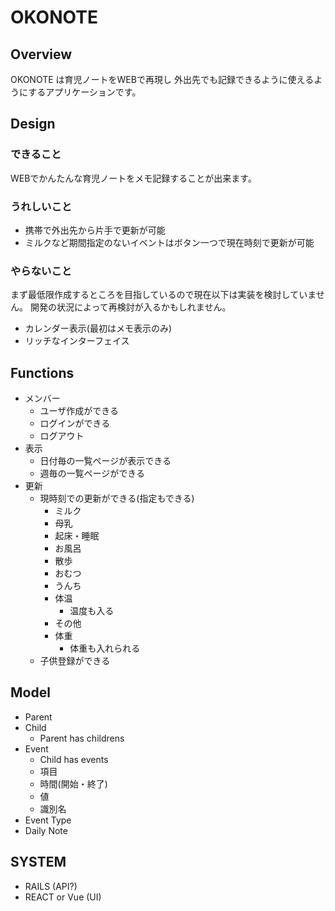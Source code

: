# OKONOTE

## Overview

OKONOTE は育児ノートをWEBで再現し
外出先でも記録できるように使えるようにするアプリケーションです。

## Design

### できること

WEBでかんたんな育児ノートをメモ記録することが出来ます。

### うれしいこと

* 携帯で外出先から片手で更新が可能
* ミルクなど期間指定のないイベントはボタン一つで現在時刻で更新が可能

### やらないこと

まず最低限作成するところを目指しているので現在以下は実装を検討していません。
開発の状況によって再検討が入るかもしれません。

* カレンダー表示(最初はメモ表示のみ)
* リッチなインターフェイス

## Functions

* メンバー
  * ユーザ作成ができる
  * ログインができる
  * ログアウト
* 表示
  * 日付毎の一覧ページが表示できる
  * 週毎の一覧ページができる
* 更新
  * 現時刻での更新ができる(指定もできる)
    * ミルク
    * 母乳
    * 起床・睡眠
    * お風呂
    * 散歩
    * おむつ
    * うんち
    * 体温
      * 温度も入る
    * その他
    * 体重
      * 体重も入れられる
  * 子供登録ができる

## Model

* Parent
* Child
  * Parent has childrens
* Event
  * Child has events
  * 項目
  * 時間(開始・終了)
  * 値
  * 識別名
* Event Type
* Daily Note

## SYSTEM

* RAILS (API?)
* REACT or Vue (UI)

